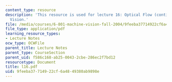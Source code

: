 ```yaml
---
content_type: resource
description: 'This resource is used for lecture 16: Optical Flow (continued), Motion
  Vision.'
file: /media/courses/6-801-machine-vision-fall-2004/9feeba37714922cf6a4849380ab9898e_l16.pdf
file_type: application/pdf
learning_resource_types:
- Lecture Notes
ocw_type: OCWFile
parent_title: Lecture Notes
parent_type: CourseSection
parent_uid: f586c168-ab25-0043-2cbe-286ec2f7bd12
resourcetype: Document
title: l16.pdf
uid: 9feeba37-7149-22cf-6a48-49380ab9898e
---
```

